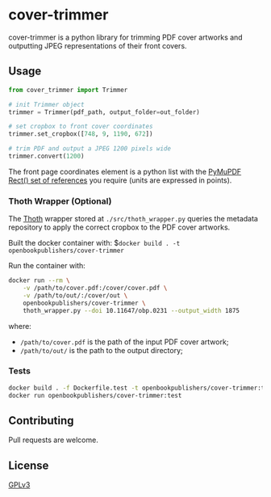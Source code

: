 # cover-trimmer

cover-trimmer is a python library for trimming PDF cover artworks and outputting JPEG representations of their front covers.

## Usage

```python
from cover_trimmer import Trimmer

# init Trimmer object
trimmer = Trimmer(pdf_path, output_folder=out_folder)

# set cropbox to front cover coordinates
trimmer.set_cropbox([748, 9, 1190, 672])

# trim PDF and output a JPEG 1200 pixels wide
trimmer.convert(1200)
```

The front page coordinates element is a python list with the [PyMuPDF Rect() set of references](https://pymupdf.readthedocs.io/en/latest/rect.html) you require (units are expressed in points).

### Thoth Wrapper (Optional)

The [Thoth](https://thoth.pub/) wrapper stored at `./src/thoth_wrapper.py` queries the metadata repository to apply the correct cropbox to the PDF cover artworks.

Built the docker container with: $`docker build . -t openbookpublishers/cover-trimmer`

Run the container with:

```bash
docker run --rm \
    -v /path/to/cover.pdf:/cover/cover.pdf \
    -v /path/to/out/:/cover/out \
    openbookpublishers/cover-trimmer \
    thoth_wrapper.py --doi 10.11647/obp.0231 --output_width 1875
```
where:

 - `/path/to/cover.pdf` is the path of the input PDF cover artwork;
 - `/path/to/out/` is the path to the output directory;


### Tests

```bash
docker build . -f Dockerfile.test -t openbookpublishers/cover-trimmer:test && \
docker run openbookpublishers/cover-trimmer:test
```

## Contributing

Pull requests are welcome.

## License

[GPLv3](https://www.gnu.org/licenses/gpl-3.0.en.html)
